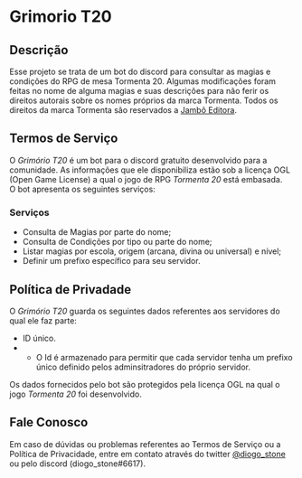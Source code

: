 # Grimorio T20

## Descrição
Esse projeto se trata de um bot do discord para consultar as magias e condições do RPG de mesa Tormenta 20.
Algumas modificações foram feitas no nome de alguma magias e suas descrições para não ferir os direitos autorais sobre os nomes próprios da marca Tormenta.
Todos os direitos da marca Tormenta são reservados a [Jambô Editora](https://jamboeditora.com.br/).

## Termos de Serviço
O _Grimório T20_ é um bot para o discord gratuito desenvolvido para a comunidade. As informações que ele disponibiliza estão sob a licença OGL (Open Game License) a qual o jogo de RPG _Tormenta 20_ está embasada. 
<BR>O bot apresenta os seguintes serviços:

### Serviços
- Consulta de Magias por parte do nome;
- Consulta de Condições por tipo ou parte do nome;
- Listar magias por escola, origem (arcana, divina ou universal) e nível;
- Definir um prefixo específico para seu servidor.

## Política de Privadade
O _Grimório T20_ guarda os seguintes dados referentes aos servidores do qual ele faz parte:
- ID único.
- - O Id é armazenado para permitir que cada servidor tenha um prefixo único definido pelos adminsitradores do próprio servidor. 

Os dados fornecidos pelo bot são protegidos pela licença OGL na qual o jogo _Tormenta 20_ foi desenvolvido.

## Fale Conosco
Em caso de dúvidas ou problemas referentes ao Termos de Serviço ou a Política de Privacidade, entre em contato através do twitter [@diogo_stone](https://twitter.com/diogo_stone) ou pelo discord (diogo_stone#6617).